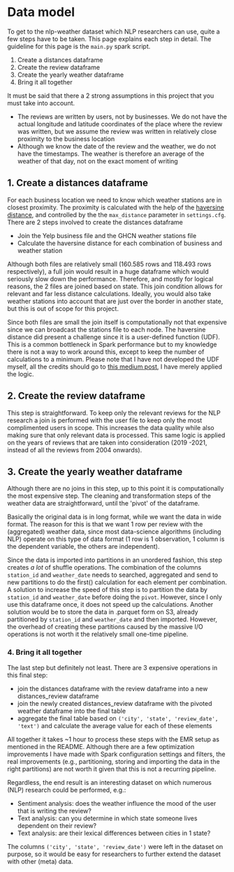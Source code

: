 # Data model

To get to the nlp-weather dataset which NLP researchers can use, quite a few steps have to be taken. This page explains
each step in detail. The guideline for this page is the `main.py` spark script.

1. Create a distances dataframe
2. Create the review dataframe
3. Create the yearly weather dataframe
4. Bring it all together

It must be said that there a 2 strong assumptions in this project that you must take into account.

- The reviews are written by users, not by businesses. We do not have the actual longitude and latitude coordinates of 
the place where the review was written, but we assume the review was written in relatively close proximity to the business
location
- Although we know the date of the review and the weather, we do not have the timestamps. The weather is therefore an
average of the weather of that day, not on the exact moment of writing

## 1. Create a distances dataframe

For each business location we need to know which weather stations are in closest proximity. The proximity is calculated
with the help of the [haversine distance][haversine_wiki], and controlled by the the `max_distance` parameter in
`settings.cfg`. There are 2 steps involved to create the distances dataframe

- Join the Yelp business file and the GHCN weather stations file 
- Calculate the haversine distance for each combination of business and weather station

Although both files are relatively small (160.585 rows and 118.493 rows respectively), a full join would result in a huge
dataframe which would seriously slow down the performance. Therefore, and mostly for logical reasons, the 2 files are 
joined based on state. This join condition allows for relevant and far less distance calculations. Ideally, you would also
take weather stations into account that are just over the border in another state, but this is out of scope for this 
project.

Since both files are small the join itself is computationally not that expensive since we can broadcast the stations 
file to each node. The haversine distance did present a challenge since it is a user-defined function (UDF). This is a
common bottleneck in Spark performance but to my knowledge there is not a way to work around this, except to keep the
number of calculations to a minimum. Please note that I have not developed the UDF myself, all the credits should go to
[this medium post][haversine_medium], I have merely applied the logic.

## 2. Create the review dataframe

This step is straightforward. To keep only the relevant reviews for the NLP research a join is performed with the user
file to keep only the most complimented users in scope. This increases the data quality while also making sure that only
relevant data is processed. This same logic is applied on the years of reviews that are taken into consideration (2019
-2021, instead of all the reviews from 2004 onwards). 

## 3. Create the yearly weather dataframe

Although there are no joins in this step, up to this point it is computationally the most expensive step. The cleaning 
and transformation steps of the weather data are straightforward, until the 'pivot' of the dataframe. 

Basically the original data is in long format, while we want the data in wide format. The reason for this is that we 
want 1 row per review with the (aggregated) weather data, since most data-science algorithms (including NLP) operate 
on this type of data format (1 row is 1 observation, 1 column is the dependent variable, the others are independent).

Since the data is imported into partitions in an unordered fashion, this step creates *a lot* of shuffle operations.
The combination of the columns `station_id` and `weather_date` needs to searched, aggregated and send to new partitions
to do the first() calculation for each element per combination. A solution to increase the speed of this step is to
partition the data by `station_id` and `weather_date` before doing the `pivot`. However, since I only use this dataframe
once, it does not speed up the calculations. Another solution would be to store the data in .parquet form on S3, already
partitioned by `station_id` and `weather_date` and then imported. However, the overhead of creating these partitions 
caused by the massive I/O operations is not worth it the relatively small one-time pipeline. 

### 4. Bring it all together

The last step but definitely not least. There are 3 expensive operations in this final step:

- join the distances dataframe with the review dataframe into a new distances_review dataframe
- join the newly created distances_review dataframe with the pivoted weather dataframe into the final table
- aggregate the final table based on `('city', 'state', 'review_date', 'text')` and calculate the average value for
each of these elements

All together it takes ~1 hour to process these steps with the EMR setup as mentioned in the README. Although there are a 
few optimization improvements I have made with Spark configuration settings and filters, the real improvements (e.g., 
partitioning, storing and importing the data in the right partitions) are not worth it given that this is not a 
recurring pipeline. 

Regardless, the end result is an interesting dataset on which numerous (NLP) research could be performed, e.g.:

- Sentiment analysis: does the weather influence the mood of the user that is writing the review? 
- Text analysis: can you determine in which state someone lives dependent on their review?
- Text analysis: are their lexical differences between cities in 1 state?

The columns `('city', 'state', 'review_date')` were left in the dataset on purpose, so it would be easy for researchers
to further extend the dataset with other (meta) data. 

[haversine_wiki]: https://en.wikipedia.org/wiki/Haversine_formula
[haversine_medium]: https://medium.com/@nikolasbielski/using-a-custom-udf-in-pyspark-to-compute-haversine-distances-d877b77b4b18